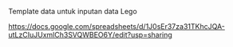 Template data untuk inputan data Lego

https://docs.google.com/spreadsheets/d/1J0sEr37za31TKhcJQA-utLzCIuJUxmlCh3SVQWBEO6Y/edit?usp=sharing
